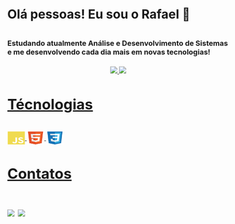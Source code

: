 <h1> Olá pessoas! Eu sou o Rafael 👋 <h1/>

<h3>Estudando atualmente Análise e Desenvolvimento de Sistemas e me desenvolvendo cada dia mais em novas tecnologias!<h3/>

<div align="center">
  <a href="https://github.com/1rafahub">
  <img height="180em" src="https://github-readme-stats.vercel.app/api?username=1rafahub&show_icons=true&theme=highcontrast&include_all_commits=true&count_private=true"/>
  <img height="180em" src="https://github-readme-stats.vercel.app/api/top-langs/?username=1rafahub&layout=compact&langs_count=7&theme=highcontrast"/>
</div>
  
  <h1> Técnologias </h1>
  
  <div style="display: inline_block"><br>
    <img align="center" alt="Rafa-Js" height="30" width="40" src="https://raw.githubusercontent.com/devicons/devicon/master/icons/javascript/javascript-plain.svg">
     <img align="center" alt="Rafa-HTML" height="30" width="40" src="https://raw.githubusercontent.com/devicons/devicon/master/icons/html5/html5-original.svg">
     <img align="center" alt="Rafa-CSS" height="30" width="40" src="https://raw.githubusercontent.com/devicons/devicon/master/icons/css3/css3-original.svg">
  </div>
  
  ##
  
  <h1>Contatos<h1/>
    
  <div>
    <a href = "mailto:1rafaelsilvalima@gmail.com"><img src="https://img.shields.io/badge/Gmail-D14836?style=for-the-badge&logo=gmail&logoColor=white" target="_blank"></a>
    <a href="https://www.linkedin.com/in/1rafasilva/" target="_blank"><img src="https://img.shields.io/badge/-LinkedIn-%230077B5?style=for-the-badge&logo=linkedin&logoColor=white" target="_blank"></a> 
  </div>
